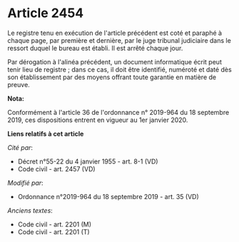 # Article 2454

Le registre tenu en exécution de l'article précédent est coté et paraphé à chaque page, par première et dernière, par le juge
tribunal judiciaire dans le ressort duquel le bureau est établi. Il est arrêté chaque jour.

Par dérogation à l'alinéa précédent, un document informatique écrit peut tenir lieu de registre ; dans ce cas, il doit être
identifié, numéroté et daté dès son établissement par des moyens offrant toute garantie en matière de preuve.

**Nota:**

Conformément à l'article 36 de l'ordonnance n° 2019-964 du 18 septembre 2019, ces dispositions entrent en vigueur au 1er
janvier 2020.

**Liens relatifs à cet article**

_Cité par_:

  - Décret n°55-22 du 4 janvier 1955 - art. 8-1 (VD)
  - Code civil - art. 2457 (VD)

_Modifié par_:

  - Ordonnance n°2019-964 du 18 septembre 2019 - art. 35 (VD)

_Anciens textes_:

  - Code civil - art. 2201 (M)
  - Code civil - art. 2201 (T)
